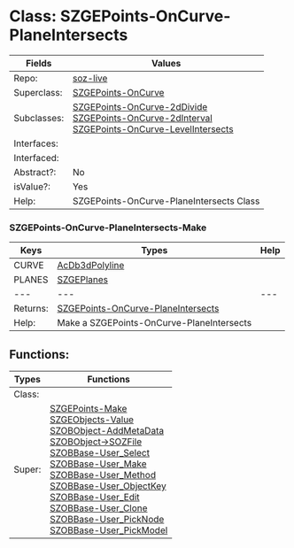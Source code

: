 
# Class:	SZGEPoints-OnCurve-PlaneIntersects

| Fields | Values |
| --------- | --------- |
| Repo: | [soz-live](/repos/soz-live.html) |
| Superclass: | [SZGEPoints-OnCurve](SZGEPoints-OnCurve.html) |
| Subclasses: | [SZGEPoints-OnCurve-2dDivide](SZGEPoints-OnCurve-2dDivide.html) <br> [SZGEPoints-OnCurve-2dInterval](SZGEPoints-OnCurve-2dInterval.html) <br> [SZGEPoints-OnCurve-LevelIntersects](SZGEPoints-OnCurve-LevelIntersects.html) |
| Interfaces: |  |
| Interfaced: |  |
| Abstract?: | No |
| isValue?: | Yes |
| Help: | SZGEPoints-OnCurve-PlaneIntersects Class |

### SZGEPoints-OnCurve-PlaneIntersects-Make

| Keys | Types | Help |
| --------- | --------- | --------- |
| CURVE | [AcDb3dPolyline](AcDb3dPolyline.html) |  |
| PLANES | [SZGEPlanes](SZGEPlanes.html) |  |
| --- | --- | --- |
| Returns: | [SZGEPoints-OnCurve-PlaneIntersects](SZGEPoints-OnCurve-PlaneIntersects.html) |
| Help: | Make a SZGEPoints-OnCurve-PlaneIntersects |


## Functions:

| Types | Functions |
| --------- | --------- |
| Class: |  |
| Super: | [SZGEPoints-Make](SZGEPoints.html) <br> [SZGEObjects-Value](SZGEObjects.html) <br> [SZOBObject-AddMetaData](SZOBObject.html) <br> [SZOBObject->SOZFile](SZOBObject.html) <br> [SZOBBase-User_Select](SZOBBase.html) <br> [SZOBBase-User_Make](SZOBBase.html) <br> [SZOBBase-User_Method](SZOBBase.html) <br> [SZOBBase-User_ObjectKey](SZOBBase.html) <br> [SZOBBase-User_Edit](SZOBBase.html) <br> [SZOBBase-User_Clone](SZOBBase.html) <br> [SZOBBase-User_PickNode](SZOBBase.html) <br> [SZOBBase-User_PickModel](SZOBBase.html) |


